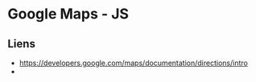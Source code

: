 # Google Maps - JS

## Liens
- https://developers.google.com/maps/documentation/directions/intro
- 
